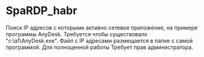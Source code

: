 # SpaRDP_habr
Поиск IP адресов с которыми активно сетевое приложение, на примере программы AnyDesk. Требуется чтобы существовало "c:\a1\AnyDesk.exe". Файл с IP адресами размещается в папке с самой программой. Для полноценной работы Требует прав администратора.
